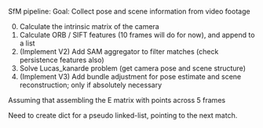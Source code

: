 SfM pipeline:
Goal: Collect pose and scene information from video footage

0. Calculate the intrinsic matrix of the camera
1. Calculate ORB / SIFT features (10 frames will do for now), and append to a list
2. (Implement V2) Add SAM aggregator to filter matches (check persistence features also)
3. Solve Lucas_kanarde problem (get camera pose and scene structure)
4. (Implement V3) Add bundle adjustment for pose estimate and scene reconstruction; only if absolutely necessary 


Assuming that assembling the E matrix with points across 5 frames

Need to create dict for a pseudo linked-list, pointing to the next match.